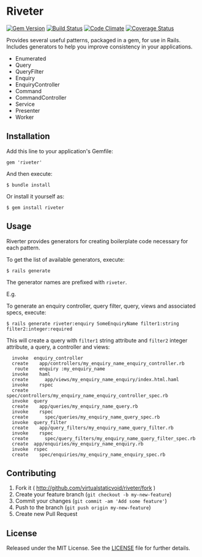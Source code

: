 # Riveter

[![Gem Version](https://badge.fury.io/rb/riveter.svg)](http://badge.fury.io/rb/riveter)
[![Build Status](https://secure.travis-ci.org/virtualstaticvoid/riveter.png?branch=master)](http://travis-ci.org/virtualstaticvoid/riveter)
[![Code Climate](https://codeclimate.com/github/virtualstaticvoid/riveter.png)](https://codeclimate.com/github/virtualstaticvoid/riveter)
[![Coverage Status](https://coveralls.io/repos/virtualstaticvoid/riveter/badge.png)](https://coveralls.io/r/virtualstaticvoid/riveter)

Provides several useful patterns, packaged in a gem, for use in Rails.
Includes generators to help you improve consistency in your applications.

* Enumerated
* Query
* QueryFilter
* Enquiry
* EnquiryController
* Command
* CommandController
* Service
* Presenter
* Worker

## Installation

Add this line to your application's Gemfile:

    gem 'riveter'

And then execute:

    $ bundle install

Or install it yourself as:

    $ gem install riveter

## Usage

Riverter provides generators for creating boilerplate code necessary for each pattern.

To get the list of available generators, execute:

    $ rails generate

The generator names are prefixed with `riveter`.

E.g.

To generate an enquiry controller, query filter, query, views and associated specs, execute:

    $ rails generate riveter:enquiry SomeEnquiryName filter1:string filter2:integer:required

This will create a query with `filter1` string attribute and `filter2` integer attribute, a query, a controller and views:

      invoke  enquiry_controller
      create    app/controllers/my_enquiry_name_enquiry_controller.rb
       route    enquiry :my_enquiry_name
      invoke    haml
      create      app/views/my_enquiry_name_enquiry/index.html.haml
      invoke    rspec
      create      spec/controllers/my_enquiry_name_enquiry_controller_spec.rb
      invoke  query
      create    app/queries/my_enquiry_name_query.rb
      invoke    rspec
      create      spec/queries/my_enquiry_name_query_spec.rb
      invoke  query_filter
      create    app/query_filters/my_enquiry_name_query_filter.rb
      invoke    rspec
      create      spec/query_filters/my_enquiry_name_query_filter_spec.rb
      create  app/enquiries/my_enquiry_name_enquiry.rb
      invoke  rspec
      create    spec/enquiries/my_enquiry_name_enquiry_spec.rb

## Contributing

1. Fork it ( http://github.com/virtualstaticvoid/riveter/fork )
2. Create your feature branch (`git checkout -b my-new-feature`)
3. Commit your changes (`git commit -am 'Add some feature'`)
4. Push to the branch (`git push origin my-new-feature`)
5. Create new Pull Request

## License
Released under the MIT License.  See the [LICENSE](LICENSE.txt) file for further details.
